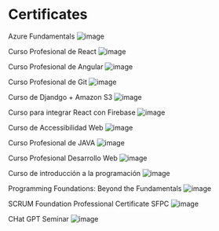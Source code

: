 # Certificates

Azure Fundamentals
![image](https://github.com/chistoperez/certificates/assets/99354481/2fdb6ea7-5ece-4437-9a38-432b61907742)

Curso Profesional de React
![image](https://github.com/chistoperez/certificates/assets/99354481/a7f7eac8-9c24-4576-82aa-44621404e6e9)

Curso Profesional de Angular
![image](https://github.com/chistoperez/certificates/assets/99354481/4b6eef17-5983-4cc1-9776-ae1d4d4f5eb7)

Curso Profesional de Git
![image](https://github.com/chistoperez/certificates/assets/99354481/f820d3c7-bbfa-4fdd-af4f-7002e9dba52f)

Curso de Djandgo + Amazon S3
![image](https://github.com/chistoperez/certificates/assets/99354481/1b9a48c1-ca3c-4267-b571-b36f8cdc870a)

Curso para integrar React con Firebase
![image](https://github.com/chistoperez/certificates/assets/99354481/f4d3fe7a-8535-4ca3-aa54-e909cee3c4bc)

Curso de Accessibilidad Web
![image](https://github.com/chistoperez/certificates/assets/99354481/c1716b47-936b-4548-92cb-3e18ba64a811)

Curso Profesional de JAVA
![image](https://github.com/chistoperez/certificates/assets/99354481/2fb287bd-61b5-4315-bbdd-20a89fb6db70)

Curso Profesional Desarrollo Web
![image](https://github.com/chistoperez/certificates/assets/99354481/6a8097b4-6172-4f4f-ab8d-f31aec2f55c2)

Curso de introducción a la programación
![image](https://github.com/chistoperez/certificates/assets/99354481/d7e9e3e5-8351-4c17-80bb-9d2a397e411b)

Programming Foundations: Beyond the Fundamentals
![image](https://github.com/chistoperez/certificates/assets/99354481/dbe75a52-54d2-40fd-9ed2-25681d0e0e3b)

SCRUM Foundation Professional Certificate SFPC
![image](https://github.com/chistoperez/certificates/assets/99354481/ec914fff-5f5a-40b3-ba19-474fe345affd)

CHat GPT Seminar
![image](https://github.com/chistoperez/certificates/assets/99354481/ba844640-3a65-44bb-9467-93414afe8446)
